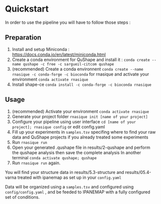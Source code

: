 # Quickstart 
In order to use the pipeline you will have to follow those steps :

## Preparation
1. Install and setup Miniconda : https://docs.conda.io/en/latest/miniconda.html
2. Create a conda environment for QuShape and install it : `conda create --name qushape -c free -c sargueil-citcom qushape`
3. (recommended) Create a conda environnent `conda create --name rnasique -c conda-forge
   -c bioconda` for rnasique and activate your environment `conda activate rnasique`
4. Install shape-ce `conda install -c conda-forge -c bioconda rnasique` 

## Usage
1. (recommended) Activate your environment `conda activate rnasique`
2. Generate your project folder `rnasique init [name of your project]`
2. Configure your pipeline using user interface `cd [name of your project]; rnasique config` or edit config.yaml
3. Fill up your experiments in `samples.tsv` specifing where to find your raw data
   and QuShape projects if you already treated some experiments
4. Run `rnasique run`
5. Open your generated .qushape file in results/2-qushape and perform the qushape
   analysis then save the complete analysis 
   In another terminal
   ```conda activate qushape; qushape```
6. Run `rnasique run` again.

You will find your structure data in results/5.3-structure and results/05.4-varna treated
with ipanemap as set up in your `config.yaml`

Data will be organized using a `samples.tsv` and configured using `config/config.yaml` , and be feeded to IPANEMAP with a fully configured set of conditions.
